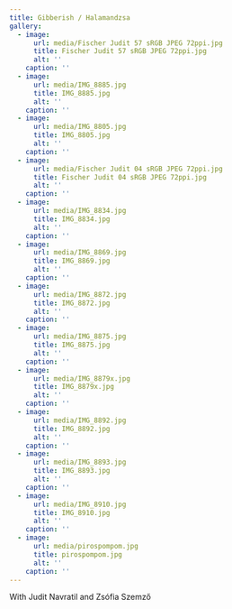 ```yaml
---
title: Gibberish / Halamandzsa
gallery:
  - image:
      url: media/Fischer Judit 57 sRGB JPEG 72ppi.jpg
      title: Fischer Judit 57 sRGB JPEG 72ppi.jpg
      alt: ''
    caption: ''
  - image:
      url: media/IMG_8885.jpg
      title: IMG_8885.jpg
      alt: ''
    caption: ''
  - image:
      url: media/IMG_8805.jpg
      title: IMG_8805.jpg
      alt: ''
    caption: ''
  - image:
      url: media/Fischer Judit 04 sRGB JPEG 72ppi.jpg
      title: Fischer Judit 04 sRGB JPEG 72ppi.jpg
      alt: ''
    caption: ''
  - image:
      url: media/IMG_8834.jpg
      title: IMG_8834.jpg
      alt: ''
    caption: ''
  - image:
      url: media/IMG_8869.jpg
      title: IMG_8869.jpg
      alt: ''
    caption: ''
  - image:
      url: media/IMG_8872.jpg
      title: IMG_8872.jpg
      alt: ''
    caption: ''
  - image:
      url: media/IMG_8875.jpg
      title: IMG_8875.jpg
      alt: ''
    caption: ''
  - image:
      url: media/IMG_8879x.jpg
      title: IMG_8879x.jpg
      alt: ''
    caption: ''
  - image:
      url: media/IMG_8892.jpg
      title: IMG_8892.jpg
      alt: ''
    caption: ''
  - image:
      url: media/IMG_8893.jpg
      title: IMG_8893.jpg
      alt: ''
    caption: ''
  - image:
      url: media/IMG_8910.jpg
      title: IMG_8910.jpg
      alt: ''
    caption: ''
  - image:
      url: media/pirospompom.jpg
      title: pirospompom.jpg
      alt: ''
    caption: ''
---
```


With Judit Navratil and Zsófia Szemző
